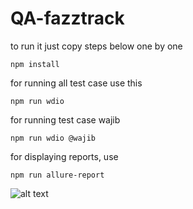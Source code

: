 # QA-fazztrack
to run it just copy steps below  one by one 




``` 
npm install 
```


for running all test case use this
```
npm run wdio 
```

for running test case wajib
```
npm run wdio @wajib
```


for displaying reports, use
```
npm run allure-report 
```

![alt text](https://github.com/foxrider1998/QA-fazztracg/blob/demoqa/runned.png?raw=true)
